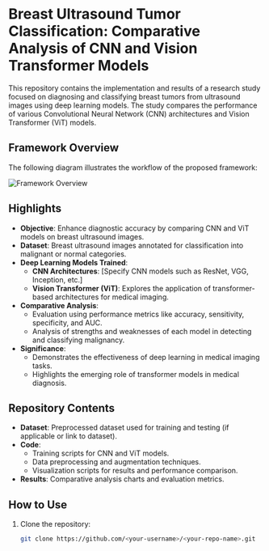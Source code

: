 # Breast Ultrasound Tumor Classification: Comparative Analysis of CNN and Vision Transformer Models

This repository contains the implementation and results of a research study focused on diagnosing and classifying breast tumors from ultrasound images using deep learning models. The study compares the performance of various Convolutional Neural Network (CNN) architectures and Vision Transformer (ViT) models.

## Framework Overview
The following diagram illustrates the workflow of the proposed framework:

![Framework Overview](assets/framework.png)

## Highlights
- **Objective**: Enhance diagnostic accuracy by comparing CNN and ViT models on breast ultrasound images.
- **Dataset**: Breast ultrasound images annotated for classification into malignant or normal categories.
- **Deep Learning Models Trained**:
  - **CNN Architectures**: [Specify CNN models such as ResNet, VGG, Inception, etc.]
  - **Vision Transformer (ViT)**: Explores the application of transformer-based architectures for medical imaging.
- **Comparative Analysis**:
  - Evaluation using performance metrics like accuracy, sensitivity, specificity, and AUC.
  - Analysis of strengths and weaknesses of each model in detecting and classifying malignancy.
- **Significance**:
  - Demonstrates the effectiveness of deep learning in medical imaging tasks.
  - Highlights the emerging role of transformer models in medical diagnosis.

## Repository Contents
- **Dataset**: Preprocessed dataset used for training and testing (if applicable or link to dataset).
- **Code**:
  - Training scripts for CNN and ViT models.
  - Data preprocessing and augmentation techniques.
  - Visualization scripts for results and performance comparison.
- **Results**: Comparative analysis charts and evaluation metrics.

## How to Use
1. Clone the repository:
   ```bash
   git clone https://github.com/<your-username>/<your-repo-name>.git
